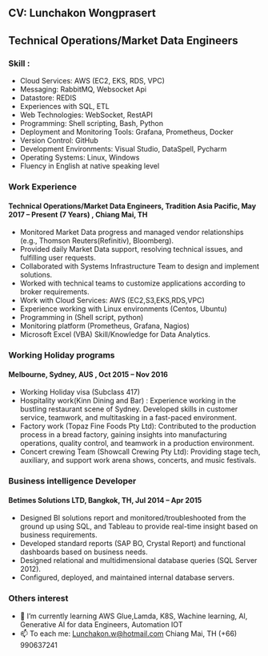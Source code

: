 ## CV: Lunchakon Wongprasert
## Technical Operations/Market Data Engineers 

### Skill :

-	Cloud Services: AWS (EC2, EKS, RDS, VPC) 
-	Messaging: RabbitMQ, Websocket Api
-	Datastore: REDIS
-	Experiences with SQL, ETL
-	Web Technologies: WebSocket, RestAPI
-	Programming: Shell scripting, Bash, Python
-	Deployment and Monitoring Tools: Grafana, Prometheus, Docker
-	Version Control: GitHub
-	Development Environments: Visual Studio, DataSpell, Pycharm
-	Operating Systems: Linux, Windows
-	Fluency in English at native speaking level


### Work Experience 

#### Technical Operations/Market Data Engineers, Tradition Asia Pacific, May 2017 – Present (7 Years) , Chiang Mai, TH

-	Monitored Market Data progress and managed vendor relationships (e.g., Thomson Reuters(Refinitiv), Bloomberg).
-	Provided daily Market Data support, resolving technical issues, and fulfilling user requests.
-	Collaborated with Systems Infrastructure Team to design and implement solutions.
-	Worked with technical teams to customize applications according to broker requirements.
-	Work with Cloud Services: AWS (EC2,S3,EKS,RDS,VPC)
-	Experience working with Linux environments (Centos, Ubuntu)
-	Programming in (Shell script, python)
-	Monitoring platform (Prometheus, Grafana, Nagios)
-	Microsoft Excel (VBA) Skill/Knowledge for Data Analytics.

### Working Holiday programs
#### Melbourne, Sydney, AUS , Oct 2015 – Nov 2016

- Working Holiday visa (Subclass 417)
- Hospitality work(Kinn Dining and Bar) : Experience working in the bustling restaurant scene of Sydney. Developed skills in customer service, teamwork, and multitasking in a fast-paced environment.
- Factory work (Topaz Fine Foods Pty Ltd): Contributed to the production process in a bread factory, gaining insights into manufacturing operations, quality control, and teamwork in a production environment.
- Concert crewing Team (Showcall Crewing Pty Ltd): Providing stage tech, auxiliary, and support work arena shows, concerts, and music festivals.

 
### Business intelligence Developer
#### Betimes Solutions LTD, Bangkok, TH, Jul 2014 – Apr 2015

- Designed BI solutions report and monitored/troubleshooted from the ground up using SQL, and Tableau to provide real-time insight based on business requirements.
- Developed standard reports (SAP BO, Crystal Report) and functional dashboards based on business needs.
- Designed relational and multidimensional database queries (SQL Server 2012).
- Configured, deployed, and maintained internal database servers.

### Others interest

- 🔭 I’m currently learning AWS Glue,Lamda, K8S, Wachine learning, AI, Generative AI for data Engineers, Automation IOT
- 📫 To each me: Lunchakon.w@hotmail.com Chiang Mai, TH (+66) 990637241 




